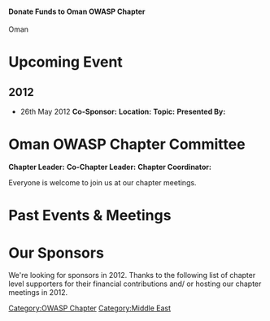 #### Donate Funds to Oman OWASP Chapter

<paypal>Oman</paypal>

# Upcoming Event

## **2012**

  - 26th May 2012
    **Co-Sponsor:**
    **Location:**
    **Topic:**
    **Presented By:**

# Oman OWASP Chapter Committee

**Chapter Leader:** **Co-Chapter Leader:** **Chapter Coordinator:**

Everyone is welcome to join us at our chapter meetings.

# Past Events & Meetings

# Our Sponsors

We're looking for sponsors in 2012. Thanks to the following list of
chapter level supporters for their financial contributions and/ or
hosting our chapter meetings in 2012.

<headertabs />

[Category:OWASP Chapter](Category:OWASP_Chapter "wikilink")
[Category:Middle East](Category:Middle_East "wikilink")